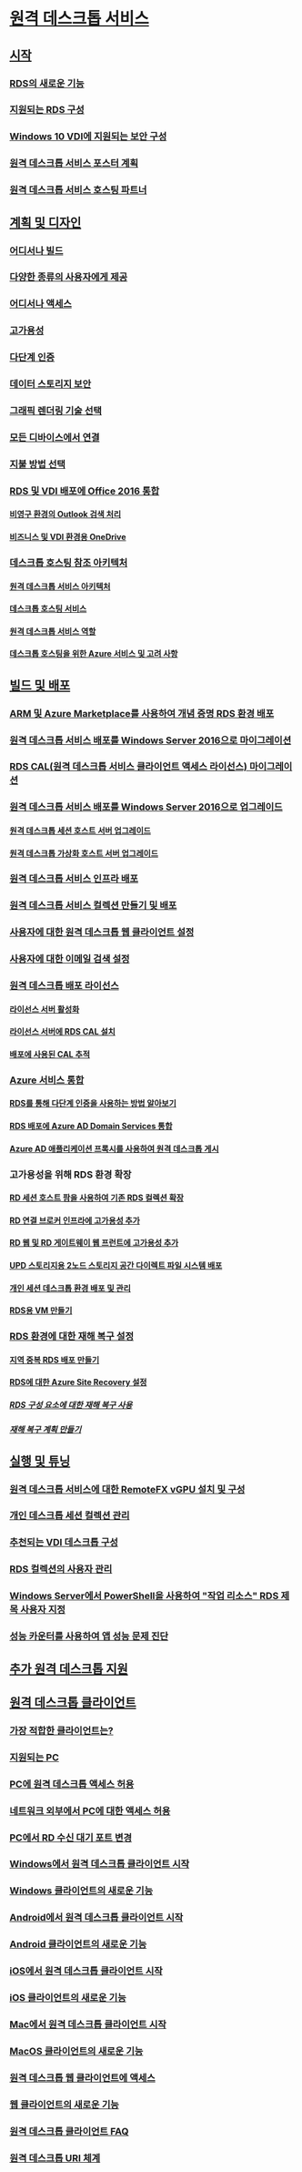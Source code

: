 # [원격 데스크톱 서비스](welcome-to-rds.md)
## [시작](rds-get-started.md)
### [RDS의 새로운 기능](rds-whats-new.md)
### [지원되는 RDS 구성](rds-supported-config.md)
### [Windows 10 VDI에 지원되는 보안 구성](rds-vdi-supported-config.md)
### [원격 데스크톱 서비스 포스터 계획](rds-poster.md)
### [원격 데스크톱 서비스 호스팅 파트너](rds-hosting-partners.md)
## [계획 및 디자인](rds-plan-and-design.md)
### [어디서나 빌드](rds-plan-build-anywhere.md)
### [다양한 종류의 사용자에게 제공](rds-plan-cater-to-users.md)
### [어디서나 액세스](rds-plan-access-from-anywhere.md)
### [고가용성](rds-plan-high-availability.md)
### [다단계 인증](rds-plan-mfa.md)
### [데이터 스토리지 보안](rds-plan-secure-data-storage.md)
### [그래픽 렌더링 기술 선택](rds-graphics-virtualization.md)
### [모든 디바이스에서 연결](rds-plan-connect-from-any-device.md)
### [지불 방법 선택](rds-plan-choose-how-you-pay.md)
### [RDS 및 VDI 배포에 Office 2016 통합](https://docs.microsoft.com/deployoffice/rds-office-vdi-rdsh)
#### [비영구 환경의 Outlook 검색 처리](https://docs.microsoft.com/deployoffice/rds-outlook-search)
#### [비즈니스 및 VDI 환경용 OneDrive](https://docs.microsoft.com/deployoffice/rds-onedrive-business-vdi)
### [데스크톱 호스팅 참조 아키텍처](Desktop-Hosting-Reference-Architecture.md)
#### [원격 데스크톱 서비스 아키텍처](Desktop-hosting-logical-architecture.md)
#### [데스크톱 호스팅 서비스](Desktop-hosting-service.md)
#### [원격 데스크톱 서비스 역할](rds-roles.md)
#### [데스크톱 호스팅을 위한 Azure 서비스 및 고려 사항](Azure-services-and-considerations-for-desktop-hosting.md)
## [빌드 및 배포](rds-build-and-deploy.md)
### [ARM 및 Azure Marketplace를 사용하여 개념 증명 RDS 환경 배포](rds-in-azure.md)
### [원격 데스크톱 서비스 배포를 Windows Server 2016으로 마이그레이션](migrate-rds-role-services.md)
### [RDS CAL(원격 데스크톱 서비스 클라이언트 액세스 라이선스) 마이그레이션](migrate-rds-cals.md)
### [원격 데스크톱 서비스 배포를 Windows Server 2016으로 업그레이드](upgrade-to-rds.md)
#### [원격 데스크톱 세션 호스트 서버 업그레이드](upgrade-to-rdsh.md)
#### [원격 데스크톱 가상화 호스트 서버 업그레이드](upgrade-to-rdvh.md)
### [원격 데스크톱 서비스 인프라 배포](rds-deploy-infrastructure.md)
### [원격 데스크톱 서비스 컬렉션 만들기 및 배포](rds-create-collection.md)
### [사용자에 대한 원격 데스크톱 웹 클라이언트 설정](clients/remote-desktop-web-client-admin.md)
### [사용자에 대한 이메일 검색 설정](rds-email-discovery.md)
### [원격 데스크톱 배포 라이선스](rds-client-access-license.md)
#### [라이선스 서버 활성화](rds-activate-license-server.md)
#### [라이선스 서버에 RDS CAL 설치](rds-install-cals.md)
#### [배포에 사용된 CAL 추적](rds-track-cals.md)
### [Azure 서비스 통합](rds-integrate-with-azure.md)
#### [RDS를 통해 다단계 인증을 사용하는 방법 알아보기](/azure/multi-factor-authentication/nps-extension-remote-desktop-gateway)
#### [RDS 배포에 Azure AD Domain Services 통합](rds-azure-adds.md)
#### [Azure AD 애플리케이션 프록시를 사용하여 원격 데스크톱 게시](/azure/active-directory/application-proxy-publish-remote-desktop)
### 고가용성을 위해 RDS 환경 확장
#### [RD 세션 호스트 팜을 사용하여 기존 RDS 컬렉션 확장](rds-scale-rdsh-farm.md)
#### [RD 연결 브로커 인프라에 고가용성 추가](rds-connection-broker-cluster.md)
#### [RD 웹 및 RD 게이트웨이 웹 프런트에 고가용성 추가](rds-rdweb-gateway-ha.md)
#### [UPD 스토리지용 2노드 스토리지 공간 다이렉트 파일 시스템 배포](rds-storage-spaces-direct-deployment.md)
#### [개인 세션 데스크톱 환경 배포 및 관리](rds-personal-session-desktops.md)
#### [RDS용 VM 만들기](rds-prepare-vms.md)
### [RDS 환경에 대한 재해 복구 설정](rds-disaster-recovery.md)
#### [지역 중복 RDS 배포 만들기](rds-multi-datacenter-deployment.md)
#### [RDS에 대한 Azure Site Recovery 설정](rds-disaster-recovery-with-azure.md)
##### [RDS 구성 요소에 대한 재해 복구 사용](rds-enable-dr-with-asr.md)
##### [재해 복구 계획 만들기](rds-disaster-recovery-plan.md)

## [실행 및 튜닝](rds-run-and-tune.md)
### [원격 데스크톱 서비스에 대한 RemoteFX vGPU 설치 및 구성](rds-remotefx-vgpu.md)
### [개인 데스크톱 세션 컬렉션 관리](rds-manage-personal-collection.md)
### [추천되는 VDI 데스크톱 구성](rds-vdi-recommendations.md)
### [RDS 컬렉션의 사용자 관리](rds-user-management.md)
### [Windows Server에서 PowerShell을 사용하여 "작업 리소스" RDS 제목 사용자 지정](rds-work-resources.md)
### [성능 카운터를 사용하여 앱 성능 문제 진단](rds-rdsh-performance-counters.md)

## [추가 원격 데스크톱 지원](rds-get-support.md)
## [원격 데스크톱 클라이언트](clients/remote-desktop-clients.md)
### [가장 적합한 클라이언트는?](clients/remote-desktop-app-compare.md)
### [지원되는 PC](clients/remote-desktop-supported-config.md)
### [PC에 원격 데스크톱 액세스 허용](clients/remote-desktop-allow-access.md)
### [네트워크 외부에서 PC에 대한 액세스 허용](clients/remote-desktop-allow-outside-access.md)
### [PC에서 RD 수신 대기 포트 변경](clients/change-listening-port.md)
### [Windows에서 원격 데스크톱 클라이언트 시작](clients/windows.md)
### [Windows 클라이언트의 새로운 기능](clients/windows-whatsnew.md)
### [Android에서 원격 데스크톱 클라이언트 시작](clients/remote-desktop-android.md)
### [Android 클라이언트의 새로운 기능](clients/android-whatsnew.md)
### [iOS에서 원격 데스크톱 클라이언트 시작](clients/remote-desktop-ios.md)
### [iOS 클라이언트의 새로운 기능](clients/ios-whatsnew.md)
### [Mac에서 원격 데스크톱 클라이언트 시작](clients/remote-desktop-mac.md)
### [MacOS 클라이언트의 새로운 기능](clients/mac-whatsnew.md)
### [원격 데스크톱 웹 클라이언트에 액세스](clients/remote-desktop-web-client.md)
### [웹 클라이언트의 새로운 기능](clients/web-client-whatsnew.md)
### [원격 데스크톱 클라이언트 FAQ](clients/remote-desktop-client-faq.md)
### [원격 데스크톱 URI 체계](clients/remote-desktop-uri.md)